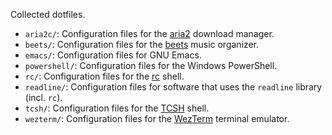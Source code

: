 Collected dotfiles.

- `aria2c/`: Configuration files for the [aria2](https://aria2.github.io) download manager.
- `beets/`: Configuration files for the [beets](https://beets.io) music organizer.
- `emacs/`: Configuration files for GNU Emacs.
- `powershell/`: Configuration files for the Windows PowerShell.
- `rc/`: Configuration files for the [rc](https://github.com/rakitzis/rc) shell.
- `readline/`: Configuration files for software that uses the `readline` library (incl. `rc`).
- `tcsh/`: Configuration files for the [TCSH](https://www.tcsh.org) shell.
- `wezterm/`: Configuration files for the [WezTerm](https://wezfurlong.org/wezterm/) terminal emulator.
